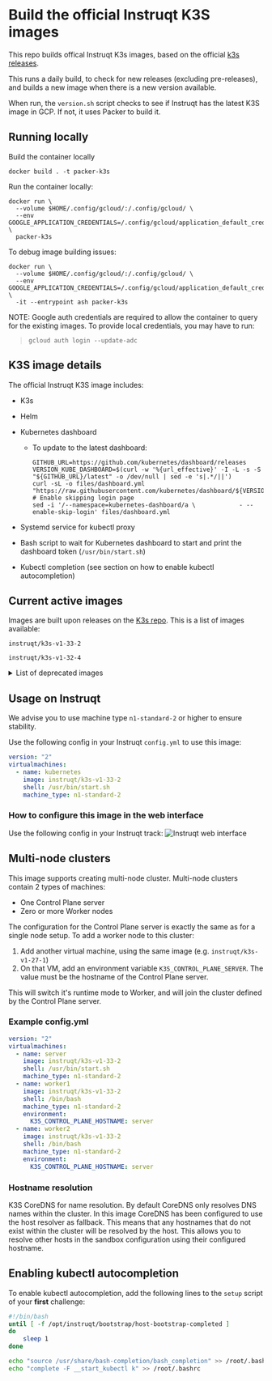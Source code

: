 # Build the official Instruqt K3S images

This repo builds offical Instruqt K3s images, based on the official [k3s releases](https://github.com/k3s-io/k3s/releases).

This runs a daily build, to check for new releases (excluding pre-releases), and builds a new image when there is a new version available.

When run, the `version.sh` script checks to see if Instruqt has the latest
K3S image in GCP. If not, it uses Packer to build it.

## Running locally

Build the container locally

`docker build . -t packer-k3s`

Run the container locally:

```
docker run \
  --volume $HOME/.config/gcloud/:/.config/gcloud/ \
  --env GOOGLE_APPLICATION_CREDENTIALS=/.config/gcloud/application_default_credentials.json \
  packer-k3s
```

To debug image building issues:

```
docker run \
  --volume $HOME/.config/gcloud/:/.config/gcloud/ \
  --env GOOGLE_APPLICATION_CREDENTIALS=/.config/gcloud/application_default_credentials.json \
  -it --entrypoint ash packer-k3s
```

NOTE: Google auth credentials are required to allow the container to query for the existing images. To provide local credentials, you may have to run:

> `gcloud auth login --update-adc`

## K3S image details

The official Instruqt K3S image includes:

- K3s
- Helm
- Kubernetes dashboard

  - To update to the latest dashboard:
    ```
    GITHUB_URL=https://github.com/kubernetes/dashboard/releases
    VERSION_KUBE_DASHBOARD=$(curl -w '%{url_effective}' -I -L -s -S "${GITHUB_URL}/latest" -o /dev/null | sed -e 's|.*/||')
    curl -sL -o files/dashboard.yml "https://raw.githubusercontent.com/kubernetes/dashboard/${VERSION_KUBE_DASHBOARD}/aio/deploy/recommended.yaml"
    # Enable skipping login page
    sed -i '/--namespace=kubernetes-dashboard/a \            - --enable-skip-login' files/dashboard.yml
    ```

- Systemd service for kubectl proxy
- Bash script to wait for Kubernetes dashboard to start and print the dashboard token (`/usr/bin/start.sh`)
- Kubectl completion (see section on how to enable kubectl autocompletion)

## Current active images

Images are built upon releases on the [K3s repo](https://github.com/k3s-io/k3s). This is a list of images available:

`instruqt/k3s-v1-33-2`

`instruqt/k3s-v1-32-4`

<details>
  <summary>List of deprecated images</summary>

`instruqt/k3s-v1-31-4`

`instruqt/k3s-v1-30-6`

`instruqt/k3s-v1-29-0`

`instruqt/k3s-v1-28-5`

`instruqt/k3s-v1-27-1`

`instruqt/k3s-v1-26-4`

`instruqt/k3s-v1-25-0`

`instruqt/k3s-v1-24-4`

`instruqt/k3s-v1-21-1`

`instruqt/k3s-v1-20-4`

`instruqt/k3s-v1-19-8`

`instruqt/k3s-v1-18-16`

`instruqt/k3s-v1-18-8`

`instruqt/k3s-v1-18-6`

`instruqt/k3s-v1-18-4`

`instruqt/k3s-v1-18-3`

`instruqt/k3s-v1-18-2`

`instruqt/k3s-v1-17-11`

`instruqt/k3s-v1-17-9`

`instruqt/k3s-v1-17-7`

`instruqt/k3s-v1-17-6`

`instruqt/k3s-v1-17-5`

`instruqt/k3s-v1-17-4`

</details>

## Usage on Instruqt

We advise you to use machine type `n1-standard-2` or higher to ensure stability.

Use the following config in your Instruqt `config.yml` to use this image:

```yaml
version: "2"
virtualmachines:
  - name: kubernetes
    image: instruqt/k3s-v1-33-2
    shell: /usr/bin/start.sh
    machine_type: n1-standard-2
```

### How to configure this image in the web interface

Use the following config in your Instruqt track:
![Instruqt web interface](./screenshot.jpg "Instruqt web interface")

## Multi-node clusters

This image supports creating multi-node cluster. Multi-node clusters contain 2 types of machines:

- One Control Plane server
- Zero or more Worker nodes

The configuration for the Control Plane server is exactly the same as for a single node setup. To add a worker node to this cluster:

1. Add another virtual machine, using the same image (e.g. `instruqt/k3s-v1-27-1`)
2. On that VM, add an environment variable `K3S_CONTROL_PLANE_SERVER`. The value must be the hostname of the Control Plane server.

This will switch it's runtime mode to Worker, and will join the cluster defined by the Control Plane server.

### Example config.yml

```yaml
version: "2"
virtualmachines:
  - name: server
    image: instruqt/k3s-v1-33-2
    shell: /usr/bin/start.sh
    machine_type: n1-standard-2
  - name: worker1
    image: instruqt/k3s-v1-33-2
    shell: /bin/bash
    machine_type: n1-standard-2
    environment:
      K3S_CONTROL_PLANE_HOSTNAME: server
  - name: worker2
    image: instruqt/k3s-v1-33-2
    shell: /bin/bash
    machine_type: n1-standard-2
    environment:
      K3S_CONTROL_PLANE_HOSTNAME: server
```

### Hostname resolution

K3S CoreDNS for name resolution. By default CoreDNS only resolves DNS names within the cluster. In this image CoreDNS has been configured to use the host resolver as fallback. This means that any hostnames that do not exist within the cluster will be resolved by the host. This allows you to resolve other hosts in the sandbox configuration using their configured hostname.

## Enabling kubectl autocompletion

To enable kubectl autocompletion, add the following lines to the `setup` script of your **first** challenge:

```bash
#!/bin/bash
until [ -f /opt/instruqt/bootstrap/host-bootstrap-completed ]
do
    sleep 1
done

echo "source /usr/share/bash-completion/bash_completion" >> /root/.bashrc
echo "complete -F __start_kubectl k" >> /root/.bashrc
```
